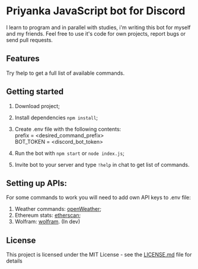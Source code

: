 # Priyanka JavaScript bot for Discord

I learn to program and in parallel with studies, i'm writing this bot for myself and my friends. Feel free to use it's code for own projects, report bugs or send pull requests.    

## Features
Try !help to get a full list of available commands.

## Getting started  
  
1. Download project;
2. Install dependencies `npm install`;
3. Create .env file with the following contents: <br>
	prefix = <desired_command_prefix> <br>
	BOT_TOKEN = <discord_bot_token>

4. Run the bot with `npm start` or `node index.js`;
5. Invite bot to your server and type `!help` in chat to get list of commands.
     
## Setting up APIs:
For some commands to work you will need to add own API keys to .env file:

1. Weather commands: [openWeather](https://home.openweathermap.org/api_keys); <br>
2. Ethereum stats: [etherscan](https://etherscan.io/myapikey); <br>
3. Wolfram: [wolfram](https://products.wolframalpha.com/api/). (In dev)<br> 

## License
This project is licensed under the MIT License - see the [LICENSE.md](LICENSE) file for details
